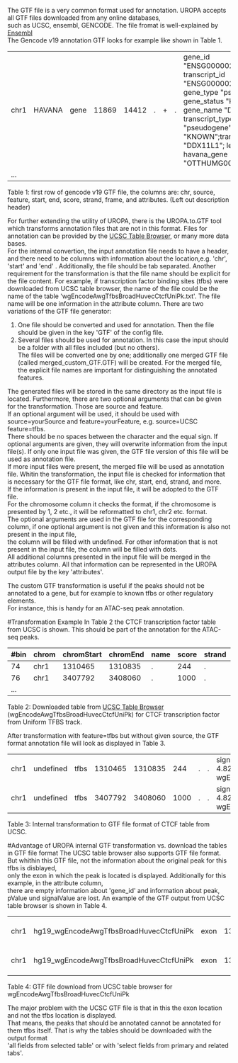 The GTF file is a very common format used for annotation. UROPA accepts all GTF files downloaded from any online databases,              
such as UCSC, ensembl, GENCODE. The file fromat is well-explained by [Ensembl](http://www.ensembl.org/info/website/upload/gff.html )       
The Gencode v19 annotation GTF looks for example like shown in Table 1.                 
 
|    |      |          |     |     | | | |                                                                                                                                                                                                                                                              | 
|----|------|----------|-----|-----|-|-|-|--------------------------------------------------------------------------------------------------------------------------------------------------------------------------------------------------------------------------------------------------------------| 
|chr1|HAVANA|gene      |11869|14412|.|+|.|gene_id "ENSG00000223972"; transcript_id "ENSG00000223972.4"; gene_type "pseudogene"; gene_status "KNOWN"; gene_name "DDX11L1"; transcript_type "pseudogene";transcript_status "KNOWN";transcript_name "DDX11L1"; level 2; havana_gene "OTTHUMG00000000961.2";| 
|...                                                                                                                                                                                                                                                                                                    | 

Table 1: first row of gencode v19 GTF file, the columns are: chr, source, feature, start, end, score, strand, frame, and attributes. (Left out description header) 

For further extending the utility of UROPA, there is the UROPA.to.GTF tool which transforms annotation files that are not in this format.
Files for annotation can be provided by the [UCSC Table Browser](https://genome.ucsc.edu/cgi-bin/hgTables), or many more data bases.   
For the internal convertion, the input annotation file needs to have a header, and there need to be columns with information about the location,e.g. 'chr', 'start' and 'end' . Additionally, the file should be tab separated. Another requirement for the transformation is that the file name should be explicit for the file content. For example, if transcription factor binding sites (tfbs) were downloaded from UCSC table browser, the name of the file could be the name of the table 'wgEncodeAwgTfbsBroadHuvecCtcfUniPk.txt'. The file name will be one information in the attribute column. 
There are two variations of the GTF file generator:

1.	One file should be converted and used for annotation. Then the file should be given in the key 'GTF' of the config file. 
2.	Several files should be used for annotation. In this case the input should be a folder with all files included (but no others).  
	The files will be converted one by one; additionally one merged GTF file (called merged_custom_GTF.GTF) will be created. 
	For the merged file, the explicit file names are important for distinguishing the annotated features. 

The generated files will be stored in the same directory as the input file is located. 
Furthermore, there are two optional arguments that can be given for the transformation. Those are source and feature.     
If an optional argument will be used, it should be used with source=yourSource and feature=yourFeature, e.g. source=UCSC feature=tfbs.    
There should be no spaces between the character and the equal sign. If optional arguments are given, they will overwrite information from the input file(s).
If only one input file was given, the GTF file version of this file will be used as annotation file.        
If more input files were present, the merged file will be used as annotation file. 
Whitin the transformation, the input file is checked for information that is necessary for the GTF file format, like chr, start, end, strand, and more.      
If the information is present in the input file, it will be adopted to the GTF file.             
For the chromosome column it checks the format, if the chromosome is presented by 1, 2 etc., it will be reformatted to chr1, chr2 etc. format.          
The optional arguments are used in the GTF file for the corresponding column, if one optional argument is not given and this information is also not present in the input file,       
the column will be filled with undefined. For other information that is not present in the input file, the column will be filled with dots.          
All additional columns presented in the input file will be merged in the attributes column.  All that information can be represented in the UROPA output file by the key 'attributes'. 

The custom GTF transformation is useful if the peaks should not be annotated to a gene, but for example to known tfbs or other regulatory elements.            
For instance, this is handy for an ATAC-seq peak annotation.  

#Transformation Example
In Table 2 the CTCF transcription factor table from UCSC is shown. This should be part of the annotation for the ATAC-seq peaks.

| #bin | chrom | chromStart | chromEnd | name | score | strand | signalValue | pValue | qValue  | peak | 
|------|-------|------------|----------|------|-------|--------|-------------|--------|---------|------| 
| 74   | chr1  | 1310465    | 1310835  | .    | 244   | .      | 382.141     | -1     | 482.217 | 185  | 
| 76   | chr1  | 3407792    | 3408060  | .    | 1000  | .      | 178.305     | -1     | 482.217 | 129  | 
|...   |       |            |          |      |       |        |             |        |         |      | 

Table 2: Downloaded table from [UCSC Table Browser](https://genome.ucsc.edu/cgi-bin/hgTables) (wgEncodeAwgTfbsBroadHuvecCtcfUniPk) for CTCF transcription factor from Uniform TFBS track.

After transformation with feature=tfbs but without given source, the GTF format annotation file will look as displayed in Table 3.  

|      |           |      |         |         |      |   |   |                                                                                                        | 
|------|-----------|------|---------|---------|------|---|---|--------------------------------------------------------------------------------------------------------| 
| chr1 | undefined | tfbs | 1310465 | 1310835 | 244  | . | . | signalValue  382.141 ; pValue -1 ; qValue 4.82217 ; peak 185; table wgEncodeAwgTfbsBroadHuvecCtcfUniPk | 
| chr1 | undefined | tfbs | 3407792 | 3408060 | 1000 | . | . | signalValue 178.305 ; pValue -1 ; qValue 4.82217 ; peak 129; table wgEncodeAwgTfbsBroadHuvecCtcfUniPk  | 

Table 3: Internal transformation to GTF file format of CTCF table from UCSC.

#Advantage of UROPA internal GTF transformation vs. download the tables in GTF file format
The UCSC table browser also supports GTF file format. But whithin this GTF file, not the information about the original peak for this tfbs is disblayed,      
only the exon in which the peak is located is displayed. Additionally for this example, in the attribute column,           
there are empty information about 'gene_id' and information about peak, pValue und signalValue are lost. 
An example of the GTF output from UCSC table browser is shown in Table 4.

|      |                                         |      |         |         |           | | |                                      |
|------|-----------------------------------------|------|---------|---------|-----------|-|-|--------------------------------------| 
| chr1 | hg19_wgEncodeAwgTfbsBroadHuvecCtcfUniPk | exon | 1310466 | 1310835 | 244.000000|.|.| gene_id "."; transcript_id ".";      | 
| chr1 | hg19_wgEncodeAwgTfbsBroadHuvecCtcfUniPk | exon | 1334906 | 1334997 | 630.000000|.|.| gene_id "."; transcript_id "._dup1"; | 


Table 4: GTF file download from UCSC table browser for wgEncodeAwgTfbsBroadHuvecCtcfUniPk

The major problem with the UCSC GTF file is that in this the exon location and not the tfbs location is displayed.         
That means, the peaks that should be annotated cannot be annotated for them tfbs itself. That is why the tables should be downloaded with the output format      
'all fields from selected table' or with 'select fields from primary and related tabs'. 

